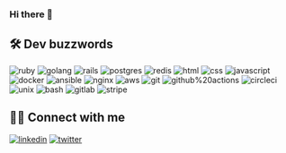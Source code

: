 ### Hi there 🖖

## 🛠️ Dev buzzwords

![ruby](https://img.shields.io/badge/ruby-696969?&style=for-the-badge&logo=ruby&logoColor=white)
![golang](https://img.shields.io/badge/go-696969?&style=for-the-badge&logo=go&logoColor=white)
![rails](https://img.shields.io/badge/rails-696969?&style=for-the-badge&logo=rubyonrails&logoColor=white)
![postgres](https://img.shields.io/badge/postgresql-696969?&style=for-the-badge&logo=postgresql&logoColor=white)
![redis](https://img.shields.io/badge/redis-696969?&style=for-the-badge&logo=redis&logoColor=white)
![html](https://img.shields.io/badge/html-696969?&style=for-the-badge&logo=html5&logoColor=white)
![css](https://img.shields.io/badge/css-696969?&style=for-the-badge&logo=css3&logoColor=white)
![javascript](https://img.shields.io/badge/javascript-696969?&style=for-the-badge&logo=javascript&logoColor=white)
![docker](https://img.shields.io/badge/docker-696969?&style=for-the-badge&logo=docker&logoColor=white)
![ansible](https://img.shields.io/badge/ansible-696969?&style=for-the-badge&logo=ansible&logoColor=white)
![nginx](https://img.shields.io/badge/nginx-696969?&style=for-the-badge&logo=nginx&logoColor=white)
![aws](https://img.shields.io/badge/aws-696969?&style=for-the-badge&logo=aws&logoColor=white)
![git](https://img.shields.io/badge/git-696969?&style=for-the-badge&logo=git&logoColor=white)
![github%20actions](https://img.shields.io/badge/github%20actions-696969?&style=for-the-badge&logo=github%20actions&logoColor=white)
![circleci](https://img.shields.io/badge/circleci-696969?&style=for-the-badge&logo=circleci&logoColor=white)
![unix](https://img.shields.io/badge/unix-696969?&style=for-the-badge&logo=linux&logoColor=white)
![bash](https://img.shields.io/badge/bash-696969?&style=for-the-badge&logo=gnubash&logoColor=white)
![gitlab](https://img.shields.io/badge/gitlab-696969?&style=for-the-badge&logo=gitlab&logoColor=white)
![stripe](https://img.shields.io/badge/stripe-696969?&style=for-the-badge&logo=stripe&logoColor=white)

## 🤜🤛 Connect with me

[![linkedin](https://img.shields.io/badge/linkedin%20-%230077B5.svg?&style=flat-square&logo=linkedin&color=informational&logoColor=white)](https://www.linkedin.com/in/drzhnin/)
[![twitter](https://img.shields.io/badge/twitter%20-%23FFA500.svg?&style=flat-square&logo=twitter&color=informational&logoColor=white)](https://twitter.com/drzhnin)
